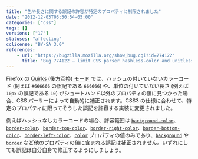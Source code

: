 ```yaml
---
title: "色や長さに関する誤記の許容が特定のプロパティに制限されました"
date: "2012-12-03T03:50:54-05:00"
categories: ["css"]
tags: []
versions: ["17"]
statuses: "affecting"
cclicense: "BY-SA 3.0"
references:
    - url: "https://bugzilla.mozilla.org/show_bug.cgi?id=774122"
      title: "Bug 774122 – limit CSS parser hashless-color and unitless-length quirks to only the properties that need them"
---
```

Firefox の [Quirks (後方互換) モード](https://developer.mozilla.org/docs/Mozilla_Quirks_Mode_Behavior) では、ハッシュの付いていないカラーコード (例えば `#666666` の誤記である `666666`) や、単位の付いていない長さ (例えば `10px` の誤記である `10`) がショートハンド以外のプロパティの値に見つかった場合、CSS パーサーによって自動的に補正されます。CSS3 の仕様に合わせて、特定のプロパティに限ってそうした誤記を許容する実装に変更されました。

例えばハッシュなしカラーコードの場合、許容範囲は [`background-color`](https://developer.mozilla.org/docs/CSS/background-color)、[`border-color`](https://developer.mozilla.org/docs/CSS/border-color)、[`border-top-color`](https://developer.mozilla.org/docs/CSS/border-top-color)、[`border-right-color`](https://developer.mozilla.org/docs/CSS/border-right-color)、[`border-bottom-color`](https://developer.mozilla.org/docs/CSS/border-bottom-color)、[`border-left-color`](https://developer.mozilla.org/docs/CSS/border-left-color)、[`color`](https://developer.mozilla.org/docs/CSS/color) プロパティの値のみであり、[`background`](https://developer.mozilla.org/docs/CSS/background) や [`border`](https://developer.mozilla.org/docs/CSS/border) など他のプロパティの値に含まれる誤記は補正されません。いずれにしても誤記は自分自身で修正するようにしましょう。

